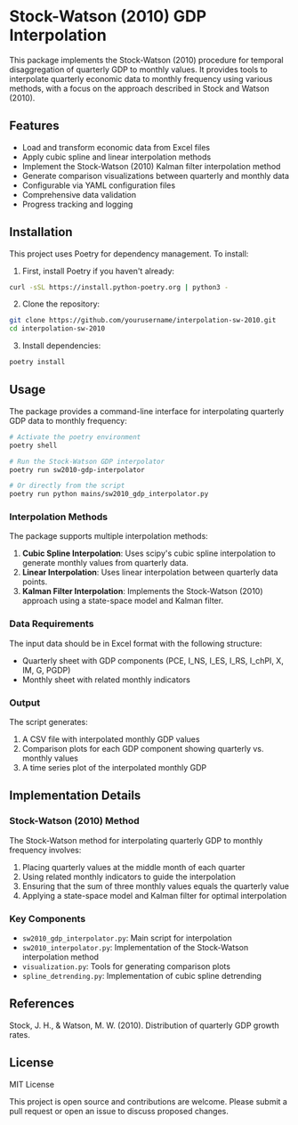 # Stock-Watson (2010) GDP Interpolation

This package implements the Stock-Watson (2010) procedure for temporal disaggregation of quarterly GDP to monthly values. It provides tools to interpolate quarterly economic data to monthly frequency using various methods, with a focus on the approach described in Stock and Watson (2010).

## Features

- Load and transform economic data from Excel files
- Apply cubic spline and linear interpolation methods
- Implement the Stock-Watson (2010) Kalman filter interpolation method
- Generate comparison visualizations between quarterly and monthly data
- Configurable via YAML configuration files
- Comprehensive data validation
- Progress tracking and logging

## Installation

This project uses Poetry for dependency management. To install:

1. First, install Poetry if you haven't already:

```bash
curl -sSL https://install.python-poetry.org | python3 -
```

2. Clone the repository:

```bash
git clone https://github.com/yourusername/interpolation-sw-2010.git
cd interpolation-sw-2010
```

3. Install dependencies:

```bash
poetry install
```

## Usage

The package provides a command-line interface for interpolating quarterly GDP data to monthly frequency:

```bash
# Activate the poetry environment
poetry shell

# Run the Stock-Watson GDP interpolator
poetry run sw2010-gdp-interpolator

# Or directly from the script
poetry run python mains/sw2010_gdp_interpolator.py
```

### Interpolation Methods

The package supports multiple interpolation methods:

1. **Cubic Spline Interpolation**: Uses scipy's cubic spline interpolation to generate monthly values from quarterly data.
2. **Linear Interpolation**: Uses linear interpolation between quarterly data points.
3. **Kalman Filter Interpolation**: Implements the Stock-Watson (2010) approach using a state-space model and Kalman filter.

### Data Requirements

The input data should be in Excel format with the following structure:

- Quarterly sheet with GDP components (PCE, I_NS, I_ES, I_RS, I_chPI, X, IM, G, PGDP)
- Monthly sheet with related monthly indicators

### Output

The script generates:

1. A CSV file with interpolated monthly GDP values
2. Comparison plots for each GDP component showing quarterly vs. monthly values
3. A time series plot of the interpolated monthly GDP

## Implementation Details

### Stock-Watson (2010) Method

The Stock-Watson method for interpolating quarterly GDP to monthly frequency involves:

1. Placing quarterly values at the middle month of each quarter
2. Using related monthly indicators to guide the interpolation
3. Ensuring that the sum of three monthly values equals the quarterly value
4. Applying a state-space model and Kalman filter for optimal interpolation

### Key Components

- `sw2010_gdp_interpolator.py`: Main script for interpolation
- `sw2010_interpolator.py`: Implementation of the Stock-Watson interpolation method
- `visualization.py`: Tools for generating comparison plots
- `spline_detrending.py`: Implementation of cubic spline detrending

## References

Stock, J. H., & Watson, M. W. (2010). Distribution of quarterly GDP growth rates.

## License

MIT License

This project is open source and contributions are welcome. Please submit a pull request or open an issue to discuss proposed changes.
